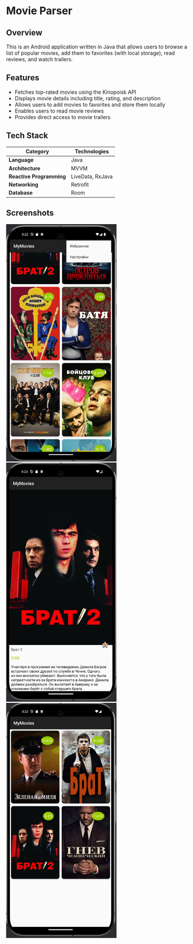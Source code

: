 # Movie Parser

## Overview
This is an Android application written in Java that allows users to browse a list of popular movies, add them to favorites (with local storage), read reviews, and watch trailers.

## Features
- Fetches top-rated movies using the Kinopoisk API
- Displays movie details including title, rating, and description
- Allows users to add movies to favorites and store them locally
- Enables users to read movie reviews
- Provides direct access to movie trailers

## Tech Stack
| **Category**             | **Technologies**                  |
|--------------------------|-----------------------------------|
| **Language**             | Java                            |
| **Architecture**         | MVVM                |
| **Reactive Programming** | LiveData, RxJava              |
| **Networking**          | Retrofit                          |
| **Database**            | Room                             |


## Screenshots
<img src="screenshots/screen1.jpg" width="300">

<img src="screenshots/screen2.jpg" width="300">

<img src="screenshots/screen3.jpg" width="300">
